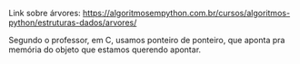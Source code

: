Link sobre árvores: https://algoritmosempython.com.br/cursos/algoritmos-python/estruturas-dados/arvores/

Segundo o professor, em C, usamos ponteiro de ponteiro, que aponta pra memória do objeto que estamos querendo apontar.
